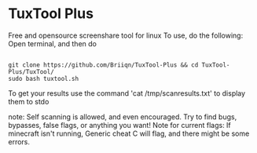 # TuxTool Plus
Free and opensource screenshare tool for linux 
To use, do the following:
Open terminal, and then do 
```

git clone https://github.com/Briiqn/TuxTool-Plus && cd TuxTool-Plus/TuxTool/
sudo bash tuxtool.sh
```
To get your results use the command 'cat /tmp/scanresults.txt' to display them to stdo

note: Self scanning is allowed, and even encouraged. Try to find bugs, bypasses, false flags, or anything you want! 
Note for current flags: If minecraft isn't running, Generic cheat C will flag, and there might be some errors.
